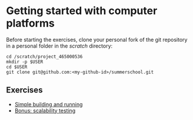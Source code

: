 # Getting started with computer platforms

Before starting the exercises, clone your personal fork of the git repository 
in a personal folder in the *scratch* directory:
```
cd /scratch/project_465000536
mkdir -p $USER
cd $USER
git clone git@github.com:<my-github-id>/summerschool.git
```

## Exercises

- [Simple building and running](simple-building-running)
- [Bonus: scalability testing](scalability-test)
